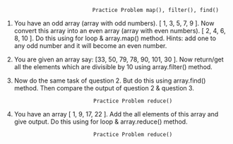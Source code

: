                                 Practice Problem map(), filter(), find()
1) You have an odd array (array with odd numbers). [ 1, 3, 5, 7, 9 ].
Now convert this array into an even array (array with even
numbers). [ 2, 4, 6, 8, 10 ]. Do this using for loop & array.map()
method. Hints: add one to any odd number and it will become an even
number.

2) You are given an array say: [33, 50, 79, 78, 90, 101, 30 ]. Now
return/get all the elements which are divisible by 10 using
array.filter() method.

3) Now do the same task of question 2. But do this using array.find()
method. Then compare the output of question 2 & question 3.

                                Practice Problem reduce()
1) You have an array [ 1, 9, 17, 22 ]. Add the all elements
of this array and give output. Do this using for loop &
array.reduce() method. 

                                Practice Problem reduce()
